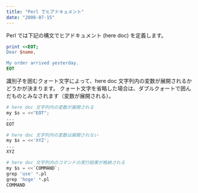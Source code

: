 ```yaml
---
title: "Perl でヒアドキュメント"
date: "2008-07-15"
---
```


Perl では下記の構文でヒアドキュメント (here doc) を定義します。

```perl
print <<EOT;
Dear $name,

My order arrived yesterday.
EOT
```

識別子を囲むクォート文字によって、here doc 文字列内の変数が展開されるかどうかが決まります。
クォート文字を省略した場合は、ダブルクォートで囲んだものとみなされます（変数が展開される）。

```python
# here doc 文字列内の変数が展開される
my $s = <<"EOT";
...
EOT

# here doc 文字列内の変数は展開されない
my $s = <<'XYZ';
...
XYZ

# here doc 文字列内のコマンドの実行結果が格納される
my $s = <<`COMMAND`;
grep 'use' *.pl
grep 'hoge' *.pl
COMMAND
```
